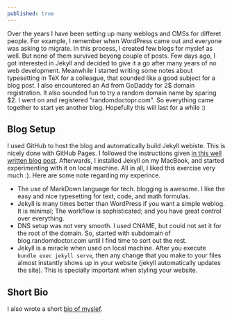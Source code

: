 ```yaml
---
published: true
---
```

Over the years I have been setting up many weblogs and CMSs for differet people. For example, I remember when WordPress came out and everyone was asking to migrate. In this process, I created few blogs for myslef as well. But none of them survived beyong couple of posts. Few days ago, I got interested in Jekyll and decided to give it a go after many years of no web development. Meanwhile I started writing some notes about typesetting in TeX for a colleague, that sounded like a good subject for a blog post. I also encountered an Ad from GoDaddy for 2$ domain registration. It also sounded fun to try a random domain name by sparing $2. I went on and registered "randomdoctopr.com". So everything came together to start yet another blog. Hopefully this will last for a while :)


## Blog  Setup
I used GitHub to host the blog and automatically build Jekyll webiste. This is nicely done with GitHub Pages. I followed the instructions given [in this well written blog post](https://www.smashingmagazine.com/2014/08/build-blog-jekyll-github-pages/). Afterwards, I installed Jekyll on my MacBook, and started experimenting with it on local machine. All in all, I liked this exercise very much :). Here are some note regarding my experince.

- The use of MarkDown language for tech. blogging is awesome. I like the easy and nice typesetting for text, code, and math formulas. 
- Jekyll is many times better than WordPress if you want a simple weblog. It is minimal; The workflow is sophisticated; and you have great control over everything.
- DNS setup was not very smooth. I used CNAME, but could not set it for the root of the domain. So, started with subdomain of blog.randomdoctor.com until I find time to sort out the rest.
- Jekyll is a miracle when used on local machine. After you execute `bundle exec jekyll serve`, then any change that you make to your files  almost instantly shows up in your website (jekyll automatically updates the site). This is specially important when styling your website.



## Short Bio
I also wrote a short [bio of myslef](/about).


